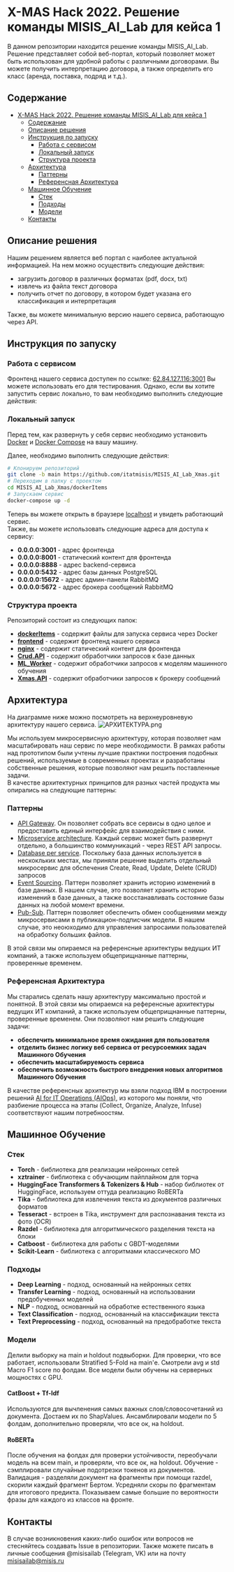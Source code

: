 # X-MAS Hack 2022. Решение команды MISIS_AI_Lab для кейса 1

В данном репозитории находится решение команды MISIS_AI_Lab.
Решение представляет собой веб-портал, который позволяет может быть использован для удобной работы с различными договорами.
Вы можете получить интерпретацию договора, а также определить его класс (аренда, поставка, подряд и т.д.).

## Содержание

- [X-MAS Hack 2022. Решение команды MISIS\_AI\_Lab для кейса 1](#x-mas-hack-2022-решение-команды-misis_ai_lab-для-кейса-1)
  - [Содержание](#содержание)
  - [Описание решения](#описание-решения)
  - [Инструкция по запуску](#инструкция-по-запуску)
    - [Работа с сервисом](#работа-с-сервисом)
    - [Локальный запуск](#локальный-запуск)
    - [Структура проекта](#структура-проекта)
  - [Архитектура](#архитектура)
    - [Паттерны](#паттерны)
    - [Референсная Архитектура](#референсная-архитектура)
  - [Машинное Обучение](#машинное-обучение)
    - [Стек](#стек)
    - [Подходы](#подходы)
    - [Модели](#модели)
  - [Контакты](#контакты)

## Описание решения

Нашим решением является веб портал с наиболее актуальной информацией. На нем можно осуществить следующие действия:

- загрузить договор в различных форматах (pdf, docx, txt)
- извлечь из файла текст договора
- получить отчет по договору, в котором будет указана его классификация и интерпретация

Также, вы можете минимальную версию нашего сервиса, работающую через API.

## Инструкция по запуску

### Работа с сервисом

Фронтенд нашего сервиса доступен по ссылке:  [62.84.127.116:3001](http://62.84.127.116:3001)
Вы можете использовать его для тестирования. Однако, если вы хотите запустить сервис локально, то вам необходимо выполнить следующие действия:

### Локальный запуск

Перед тем, как развернуть у себя сервис необходимо установить [Docker](https://docs.docker.com/get-docker/) и [Docker Compose](https://docs.docker.com/compose/install) на вашу машину.

Далее, необходимо выполнить следующие действия:

```bash
# Клонируем репозиторий
git clone -b main https://github.com/itatmisis/MISIS_AI_Lab_Xmas.git
# Переходим в папку с проектом
cd MISIS_AI_Lab_Xmas/dockerItems
# Запускаем сервис
docker-compose up -d
```

Теперь вы можете открыть в браузере [localhost](http://localhost:80) и увидеть работающий сервис.  
Также, вы можете использовать следующие адреса для доступа к сервису:

- **0.0.0.0:3001** - адрес фронтенда
- **0.0.0.0:8001** - статический контент для фронтенда
- **0.0.0.0:8888** - адрес backend-сервиса
- **0.0.0.0:5432** - адрес базы данных PostgreSQL
- **0.0.0.0:15672** - адрес админ-панели RabbitMQ
- **0.0.0.0:5672** - адрес брокера сообщений RabbitMQ

### Структура проекта

Репозиторий состоит из следующих папок:

- [**dockerItems**](/dockerItems/) - содержит файлы для запуска сервиса через Docker
- [**frontend**](/Front/) - содержит фронтенд нашего сервиса
- [**nginx**](/nginx/) - содержит статический контент для фронтенда
- [**Crud.API**](/Back/Crud.API/) - содержит обработчики запросов к базе данных
- [**ML_Worker**](/Back/ML_Worker/) - содержит обработчики запросов к моделям машинного обучения
- [**Xmas.API**](/Back/XmasHack.API/) - содержит обработчики запросов к брокеру сообщений

## Архитектура

На диаграмме ниже можно посмотреть на верхнеуровневую архитектуру нашего сервиса.
![АРХИТЕКТУРА.png](/readme-assets/notation.jpg)

Мы используем микросервисную архитектуру, которая позволяет нам масштабировать наш сервис по мере необходимости.
В рамках работы над прототипом были учтены лучшие практики построения подобных решений, используемые в современных проектах и разработаны собственные решения, которые позволяют нам решить поставленные задачи.  
В качестве архитектурных принципов для разных частей продукта мы опирались на следующие паттерны:

### Паттерны

- [API Gateway](https://microservices.io/patterns/apigateway.html). Он позволяет собрать все сервисы в одно целое и предоставить единый интерфейс для взаимодействия с ними.
- [Microservice architecture](https://microservices.io/patterns/microservices.html). Каждый сервис может быть развернут отдельно, а большинство коммуникаций - через REST API запросы.
- [Database per service](https://microservices.io/patterns/data/database-per-service.html). Поскольку база данных используется в нескокльких местах, мы приняли решение выделить отдельный микросервис для обспечения Create, Read, Update, Delete (CRUD) запросов
- [Event Sourcing](https://microservices.io/patterns/data/event-sourcing.html). Паттерн позволяет хранить историю изменений в базе данных. В нашем случае, это позволяет хранить историю изменений в базе данных, а также восстанавливать состояние базы данных на любой момент времени.
- [Pub-Sub](https://learn.microsoft.com/en-us/azure/architecture/patterns/publisher-subscriber). Паттерн позволяет обеспечить обмен сообщениями между микросервисами в публикацион-подписчик модели. В нашем случае, это неоюходимо для управления запросаими пользователей на обработку больших файлов.

В этой связи мы опираемся на референсные архитектуры ведущих ИТ компаний, а также используем общеприщнанные паттерны, проверенные временем.

### Референсная Архитектура

Мы старались сделать нашу архитектуру максимально простой и понятной. В этой связи мы опираемся на референсные архитектуры ведущих ИТ компаний, а также используем общеприщнанные паттерны, проверенные временем. Они позволяют нам решить следующие задачи:

- **обеспечить минимальное время ожидания для пользователя**
- **отделить бизнес логику веб сервиса от ресурсоемких задач Машинного Обучения**
- **обеспечить масштабируемость сервиса**
- **обеспечить возможность быстрого внедрения новых алгоритмов Машинного Обучения**

В качестве референсных архитектур мы взяли подход IBM в построении решений [AI for IT Operations (AIOps)](https://www.ibm.com/cloud/architecture/architectures/sm-aiops/reference-architecture), из которого мы поняли, что разбиение процесса на этапы (Collect, Organize, Analyze, Infuse) соответствуют нашим потребноостям.

## Машинное Обучение

### Стек

- **Torch** - библиотека для реализации нейронных сетей
- **xztrainer** - библиотека с обучающим пайплайном для торча
- **HuggingFace Transformers & Tokenizers & Hub** - набор библиотек от HuggingFace, используем оттуда реализацию RoBERTa
- **Tika** - библиотека для извлечения текста из документов различных форматов
- **Tesseract** - встроен в Tika, инструмент для распознавания текста из фото (OCR)
- **Razdel** - библиотека для алгоритмического разделения текста на блоки
- **Catboost** - библиотека для работы с GBDT-моделями
- **Scikit-Learn** - библиотека с алгоритмами классического МО
  
### Подходы

- **Deep Learning** - подход, основанный на нейронных сетях
- **Transfer Learning** - подход, основанный на использовании предобученных моделей
- **NLP** - подход, основанный на обработке естественного языка
- **Text Classification** - подход, основанный на классификации текста
- **Text Preprocessing** - подход, основанный на предобработке текста

### Модели

Делили выборку на main и holdout подвыборки.
Для проверки, что все работает, использовали Stratified 5-Fold на main'е. Смотрели avg и std Macro F1 score по фолдам.
Все модели были обучены на серверных мощностях с GPU.
#### CatBoost + Tf-Idf
Используются для вычленения самых важных слов/словосочетаний из документа. Достаем их по ShapValues.
Ансамблировали модели по 5 фолдам, дополнительно проверяли, что все ок, на holdout.
#### RoBERTa
После обучения на фолдах для проверки устойчивости, переобучали модель на всем main, и проверяли, что все ок, на holdout.
Обучение - сэмплировали случайные подотрезки токенов из документов.
Валидация - разделяли документ на фрагменты при помощи razdel, скорили каждый фрагмент Бертом.
Усредняли скоры по фрагментам для итогового предикта.
Показываем самые большие по вероятности фразы для каждого из классов на фронте.


## Контакты

В случае возникновения каких-либо ошибок или вопросов не стесняйтесь создавать Issue в репозитории. Также можете писать в личные сообщения @misisailab (Telegram, VK) или на почту misisailab@misis.ru
  
